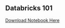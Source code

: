 ## Databricks 101
[Download Notebook Here](https://raw.githubusercontent.com/zpappa/databricks101/master/Databricks%20101.html)
